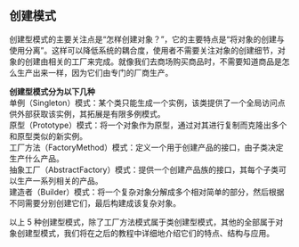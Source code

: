 ## 创建模式  
创建型模式的主要关注点是“怎样创建对象？”，它的主要特点是“将对象的创建与使用分离”。这样可以降低系统的耦合度，使用者不需要关注对象的创建细节，对象的创建由相关的工厂来完成。就像我们去商场购买商品时，不需要知道商品是怎么生产出来一样，因为它们由专门的厂商生产。
  
**创建型模式分为以下几种**   
单例（Singleton）模式：某个类只能生成一个实例，该类提供了一个全局访问点供外部获取该实例，其拓展是有限多例模式。    
原型（Prototype）模式：将一个对象作为原型，通过对其进行复制而克隆出多个和原型类似的新实例。  
工厂方法（FactoryMethod）模式：定义一个用于创建产品的接口，由子类决定生产什么产品。  
抽象工厂（AbstractFactory）模式：提供一个创建产品族的接口，其每个子类可以生产一系列相关的产品。  
建造者（Builder）模式：将一个复杂对象分解成多个相对简单的部分，然后根据不同需要分别创建它们，最后构建成该复杂对象。     
     
以上 5 种创建型模式，除了工厂方法模式属于类创建型模式，其他的全部属于对象创建型模式，我们将在之后的教程中详细地介绍它们的特点、结构与应用。